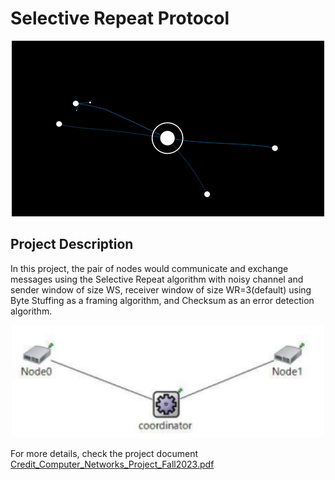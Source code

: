 # Selective Repeat Protocol

<div align="center"><img src="/Media/Logo.gif" alt="logo" width="500px"></div>

## Project Description

In this project, the pair of nodes would communicate and exchange messages using the Selective Repeat algorithm with noisy channel and sender window of size WS, receiver window of size WR=3(default) using Byte Stuffing as a framing algorithm, and Checksum as an error detection algorithm.

<div align="center"><img src="/Media/network.png" alt="network" width="500px"></div>

For more details, check the project document [Credit_Computer_Networks_Project_Fall2023.pdf](https://github.com/MahmoudSamy1452/Selective-Repeat/files/14058065/Credit_Computer_Networks_Project_Fall2023.pdf)
